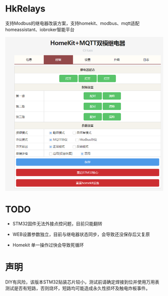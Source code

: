 # HkRelays
支持Modbus的继电器改装方案，支持homekit、modbus、mqtt适配homeassistant、iobroker智能平台

![HkRelays](https://github.com/huexpub/HkRelays/blob/master/Png/20200705123129.png?raw=true)

# TODO


- STM32固件无法外接点控问题，目前只能翻转

- WEB设置参数独立，目前与继电器状态同步，会导致还没保存后又复原

- Homekit 单一操作过快会导致死循环


# 声明
DIY有风险，该版本STM32贴装芯片较小，测试前请确定焊接到位并使用万用表测试是否有短路，否则烧坏，短路均可能造成永久性损坏及触电炸板事件。

